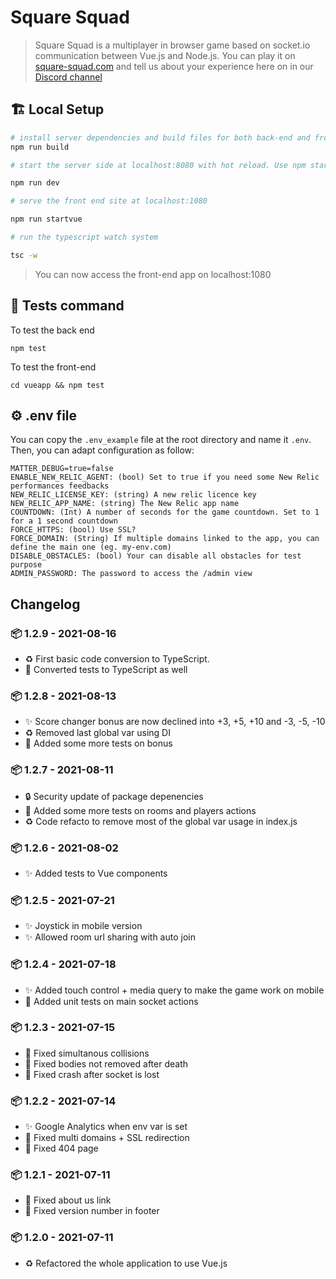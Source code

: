 # Square Squad

> Square Squad is a multiplayer in browser game based on socket.io communication between Vue.js and Node.js. You can play it on [square-squad.com](https://square-squad.com) and tell us about your experience here on in our [Discord channel](https://discord.com/invite/zGZ2TVw6e4)

## :building_construction: Local Setup

```bash
# install server dependencies and build files for both back-end and front-end
npm run build

# start the server side at localhost:8080 with hot reload. Use npm start for clasic load

npm run dev

# serve the front end site at localhost:1080

npm run startvue

# run the typescript watch system

tsc -w

```

> You can now access the front-end app on localhost:1080

## :test_tube: Tests command

To test the back end

`npm test`

To test the front-end

`cd vueapp && npm test`

## :gear: .env file

You can copy the `.env_example` file at the root directory and name it `.env`. Then, you can adapt configuration as follow:

```
MATTER_DEBUG=true=false
ENABLE_NEW_RELIC_AGENT: (bool) Set to true if you need some New Relic performances feedbacks
NEW_RELIC_LICENSE_KEY: (string) A new relic licence key
NEW_RELIC_APP_NAME: (string) The New Relic app name
COUNTDOWN: (Int) A number of seconds for the game countdown. Set to 1 for a 1 second countdown
FORCE_HTTPS: (bool) Use SSL?
FORCE_DOMAIN: (String) If multiple domains linked to the app, you can define the main one (eg. my-env.com)
DISABLE_OBSTACLES: (bool) Your can disable all obstacles for test purpose
ADMIN_PASSWORD: The password to access the /admin view
```

## Changelog

### :package: 1.2.9 - 2021-08-16

- :recycle: First basic code conversion to TypeScript.
- :test_tube: Converted tests to TypeScript as well

### :package: 1.2.8 - 2021-08-13

- :sparkles: Score changer bonus are now declined into +3, +5, +10 and -3, -5, -10
- :recycle: Removed last global var using DI
- :test_tube: Added some more tests on bonus

### :package: 1.2.7 - 2021-08-11

- :lock: Security update of package depenencies
- :test_tube: Added some more tests on rooms and players actions
- :recycle: Code refacto to remove most of the global var usage in index.js

### :package: 1.2.6 - 2021-08-02

- :sparkles: Added tests to Vue components

### :package: 1.2.5 - 2021-07-21

- :sparkles: Joystick in mobile version
- :sparkles: Allowed room url sharing with auto join

### :package: 1.2.4 - 2021-07-18

- :sparkles: Added touch control + media query to make the game work on mobile
- :test_tube: Added unit tests on main socket actions

### :package: 1.2.3 - 2021-07-15

- :bug: Fixed simultanous collisions
- :bug: Fixed bodies not removed after death
- :bug: Fixed crash after socket is lost

### :package: 1.2.2 - 2021-07-14

- :sparkles: Google Analytics when env var is set
- :bug: Fixed multi domains + SSL redirection
- :bug: Fixed 404 page

### :package: 1.2.1 - 2021-07-11

- :bug: Fixed about us link
- :bug: Fixed version number in footer

### :package: 1.2.0 - 2021-07-11

- :recycle: Refactored the whole application to use Vue.js
